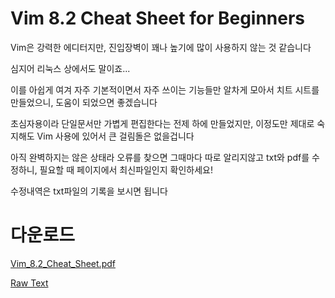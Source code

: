 # Vim 8.2 Cheat Sheet for Beginners 
Vim은 강력한 에디터지만, 진입장벽이 꽤나 높기에 많이 사용하지 않는 것 같습니다

심지어 리눅스 상에서도 말이죠...

이를 아쉽게 여겨 자주 기본적이면서 자주 쓰이는 기능들만 알차게 모아서 치트 시트를 만들었으니, 도움이 되었으면 좋겠습니다

초심자용이라 단일문서만 가볍게 편집한다는 전제 하에 만들었지만, 이정도만 제대로 숙지해도 Vim 사용에 있어서 큰 걸림돌은 없을겁니다

아직 완벽하지는 않은 상태라 오류를 찾으면 그때마다 따로 알리지않고 txt와 pdf를 수정하니, 필요할 때 페이지에서 최신파일인지 확인하세요!

수정내역은 txt파일의 기록을 보시면 됩니다

# 다운로드
[Vim_8.2_Cheat_Sheet.pdf](https://github.com/kitsune03k/Vim8.2CheatSheet/raw/main/Vim_8.2_Cheat_Sheet.pdf)

[Raw Text](https://github.com/kitsune03k/Vim8.2CheatSheet/raw/main/Vim_8.2_Cheat_Sheet.txt)
